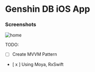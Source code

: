 # Genshin DB iOS App

### Screenshots
![home](Screenshot/home.png "Home Screen")

TODO:  
- [  ] Create MVVM Pattern
- [ x ] Using Moya, RxSwift

